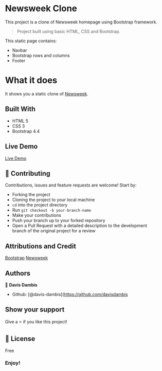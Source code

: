# Newsweek Clone

This project is a clone of Newsweek homepage using Bootstrap framework.

>Project built using basic HTML, CSS and Bootstrap.

This static page contains:

- Navbar
- Bootstrap rows and columns
- Footer

# What it does

It shows you a static clone of [Newsweek](https://www.newsweek.com/).

## Built With

- HTML 5
- CSS 3
- Bootstrap 4.4

## Live Demo

[Live Demo]()

## 🤝 Contributing

Contributions, issues and feature requests are welcome! Start by:

- Forking the project
- Cloning the project to your local machine
- `cd` into the project directory
- Run `git checkout -b your-branch-name`
- Make your contributions
- Push your branch up to your forked repository
- Open a Pull Request with a detailed description to the development branch of the original project for a review

## Attributions and Credit

[Bootstrap](https://getbootstrap.com/)
[Newsweek](https://www.newsweek.com/)

## Authors

👤 **Davis Dambis**

- Github: [@davis-dambis](https://github.com/davisdambis

## Show your support

Give a ⭐️ if you like this project!

## 📝 License

Free

### Enjoy!